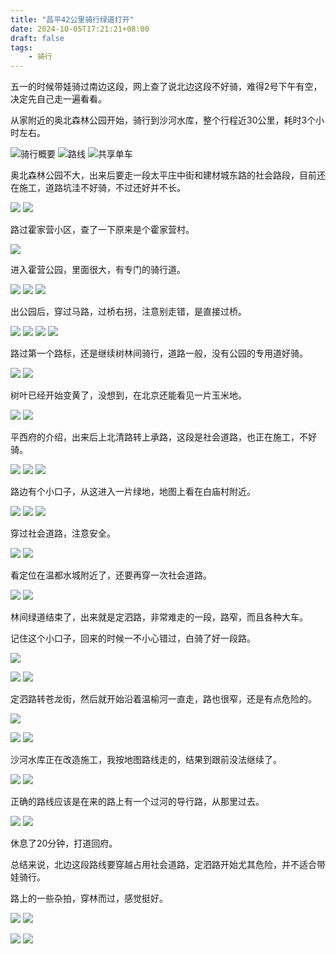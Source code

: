 ```yaml
---
title: "昌平42公里骑行绿道打开"
date: 2024-10-05T17:21:21+08:00
draft: false
tags:
    - 骑行
---
```


五一的时候带娃骑过南边这段，网上查了说北边这段不好骑，难得2号下午有空，决定先自己走一遍看看。

从家附近的奥北森林公园开始，骑行到沙河水库，整个行程近30公里，耗时3个小时左右。

![骑行概要](WechatIMG55.jpg)
![路线](WechatIMG56.jpg)
![共享单车](WechatIMG57.jpg)

奥北森林公园不大，出来后要走一段太平庄中街和建材城东路的社会路段，目前还在施工，道路坑洼不好骑，不过还好并不长。

![](WechatIMG99.jpg)
![](WechatIMG98.jpg)

路过霍家营小区，查了一下原来是个霍家营村。

![](WechatIMG58.jpg)

进入霍营公园，里面很大，有专门的骑行道。

![](WechatIMG59.jpg)
![](WechatIMG60.jpg)
![](WechatIMG61.jpg)

出公园后，穿过马路，过桥右拐，注意别走错，是直接过桥。

![](WechatIMG66.jpg)
![](WechatIMG63.jpg)
![](WechatIMG64.jpg)
![](WechatIMG65.jpg)

路过第一个路标，还是继续树林间骑行，道路一般，没有公园的专用道好骑。

![](WechatIMG67.jpg)
![](WechatIMG68.jpg)

树叶已经开始变黄了，没想到，在北京还能看见一片玉米地。

![](WechatIMG69.jpg)
![](WechatIMG70.jpg)

平西府的介绍，出来后上北清路转上承路，这段是社会道路，也正在施工，不好骑。

![](WechatIMG71.jpg)
![](WechatIMG72.jpg)
![](WechatIMG73.jpg)

路边有个小口子，从这进入一片绿地，地图上看在白庙村附近。

![](WechatIMG74.jpg)
![](WechatIMG75.jpg)
![](WechatIMG76.jpg)

穿过社会道路，注意安全。

![](WechatIMG79.jpg)
![](WechatIMG80.jpg)

看定位在温都水城附近了，还要再穿一次社会道路。

![](WechatIMG81.jpg)
![](WechatIMG83.jpg)

林间绿道结束了，出来就是定泗路，非常难走的一段，路窄，而且各种大车。

记住这个小口子，回来的时候一不小心错过，白骑了好一段路。

![](WechatIMG85.jpg)

![](WechatIMG84.jpg)
![](WechatIMG86.jpg)

定泗路转苍龙街，然后就开始沿着温榆河一直走，路也很窄，还是有点危险的。

![](WechatIMG87.jpg)

![](WechatIMG88.jpg)
![](WechatIMG90.jpg)

沙河水库正在改造施工，我按地图路线走的，结果到跟前没法继续了。

![](WechatIMG91.jpg)
![](WechatIMG92.jpg)

正确的路线应该是在来的路上有一个过河的导行路，从那里过去。

![](WechatIMG93.jpg)
![](WechatIMG94.jpg)

休息了20分钟，打道回府。


总结来说，北边这段路线要穿越占用社会道路，定泗路开始尤其危险，并不适合带娃骑行。

路上的一些杂拍，穿林而过，感觉挺好。

![](WechatIMG95.jpg)
![](WechatIMG77.jpg)

![](WechatIMG96.jpg)
![](WechatIMG97.jpg)